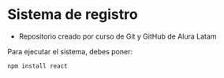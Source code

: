 <h1> Sistema de registro </h1>

- Repositorio creado por curso de Git y GitHub de Alura Latam

Para ejecutar el sistema, debes poner:

```npm install react```
